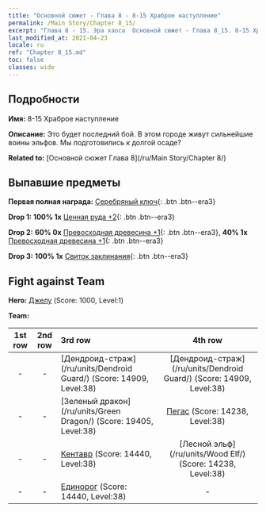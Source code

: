 ```yaml
---
title: "Основной сюжет - Глава 8 - 8-15 Храброе наступление"
permalink: /Main Story/Chapter 8_15/
excerpt: "Глава 8 - 15. Эра хаоса  Основной сюжет - Глава 8_15. 8-15 Храброе наступление"
last_modified_at: 2021-04-23
locale: ru
ref: "Chapter 8_15.md"
toc: false
classes: wide
---
```


## Подробности

 **Имя:** 8-15 Храброе наступление

 **Описание:** Это будет последний бой. В этом городе живут сильнейшие воины эльфов. Мы подготовились к долгой осаде?

 **Related to:** [Основной сюжет Глава 8](/ru/Main Story/Chapter 8/)

## Выпавшие предметы

 **Первая полная награда:** [Серебряный ключ](/ItemsRU/con_693/){: .btn .btn--era3}

 **Drop 1:** **100% 1x** [Ценная руда +2](/ItemsRU/mat_26/){: .btn .btn--era3}

 **Drop 2:** **60% 0x** [Превосходная древесина +1](/ItemsRU/mat_20/){: .btn .btn--era3}, **40% 1x** [Превосходная древесина +1](/ItemsRU/mat_20/){: .btn .btn--era3}

 **Drop 3:** **100% 1x** [Свиток заклинания](/ItemsRU/con_694/){: .btn .btn--era3}


## Fight against Team
 **Hero:** [Джелу](/ru/heroes/Gelu/) (Score: 1000, Level:1)

 **Team:**


  | 1st row | 2nd row | 3rd row | 4th row |
  |:----:|:----:|:----|:----:|
  | - | - | [Дендроид-страж](/ru/units/Dendroid Guard/) (Score: 14909, Level:38)  | [Дендроид-страж](/ru/units/Dendroid Guard/) (Score: 14909, Level:38)  |
  | - | - | [Зеленый дракон](/ru/units/Green Dragon/) (Score: 19405, Level:38)  | [Пегас](/ru/units/Pegasus/) (Score: 14238, Level:38)  |
  | - | - | [Кентавр](/ru/units/Centaur/) (Score: 14440, Level:38)  | [Лесной эльф](/ru/units/Wood Elf/) (Score: 14238, Level:38)  |
  | - | - | [Единорог](/ru/units/Unicorn/) (Score: 14440, Level:38)  | - |


